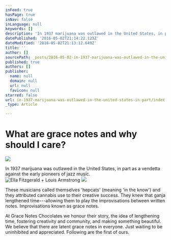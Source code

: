```yaml
---
inFeed: true
hasPage: true
inNav: false
inLanguage: null
keywords: []
description: 'In 1937 marijuana was outlawed in the United States, in part as a vendetta against the early pioneers of jazz music. '
datePublished: '2016-05-02T21:14:22.123Z'
dateModified: '2016-05-02T21:13:12.649Z'
title: ''
author: []
sourcePath: _posts/2016-05-02-in-1937-marijuana-was-outlawed-in-the-united-states-in-part.md
published: true
authors: []
publisher:
  name: null
  domain: null
  url: null
  favicon: null
starred: false
url: in-1937-marijuana-was-outlawed-in-the-united-states-in-part/index.html
_type: Article

---
```

# What are grace notes and why should I care?
![](https://the-grid-user-content.s3-us-west-2.amazonaws.com/ecc51a19-dc50-4ec8-b57b-c917e2a7f3e2.jpg)

In 1937 marijuana was outlawed in the United States, in part as a vendetta against the early pioneers of jazz music. ![Ella Fitzgerald + Louis Armstrong](https://the-grid-user-content.s3-us-west-2.amazonaws.com/fda22cb5-5ae9-4a9d-b284-7d2e5ab97012.jpg)
![](https://the-grid-user-content.s3-us-west-2.amazonaws.com/5e8c7684-6449-41ea-9c35-ff5b7a1df7a9.jpg)

These musicians called themselves 'hepcats' (meaning 'in the know') and they attributed cannabis use to their creative success. They knew that ganja lengthened time---allowing them to play the improvisations between written notes. Improvisations known as grace notes. 

At Grace Notes Chocolates we honour their story, the idea of lengthening time, fostering creativity and community, and making something beautiful. We believe that there are latent grace notes in everyone. Just waiting to be uninhibited and appreciated. Following are the first of ours.